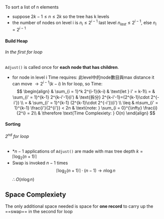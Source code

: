To sort a list of n elements
* suppose $2k-1\leq n\leq 2k$
  so the tree has k levels
* the number of nodes on level i is $n_i \leq 2^{i-1}$
  last level $n_{last} \leq 2^{i-1}$, else $n_i = 2^{i-1}$
  
#### Build Heap
###### In the first for loop
`Adjust()` is called once for **each node that has children**.
* for node in level i
  Time requires: 此level中的node數目與max distance it can move $\rightarrow 2^{i-1}(k-i)$ 
In for loop, so Time:
$$ \begin{align}
& \sum_{i = 1}^k 2^{i-1}(k-i)  & \text{let } i' = k-1\\
= & \sum_{i' = 1}^{k-1} 2^{k-i'-1}(i') & \text{拆分} 2^{k-i'-1}=(2^{k-1}\cdot 2^{-i'}) \\
= & \sum_{i' = 1}^{k-1} (2^{k-1}\cdot 2^{-i'})(i') \\
\leq & n\sum_{i' = 1}^{k-1} \frac{i'}{2^{i'}} < 2n & \text{note: } \sum_{i = 0}^{\infty} \frac{i}{2^i} = 2\\
& \therefore \text{Time Complexiety: } O(n)
\end{align} $$
#### Sorting
###### 2<sup>nd</sup> for loop
* *$n-1$ applications of `Adjust()` are made with max tree depth $k=\lceil \log_2 (n+1)\rceil$
* Swap is invoked $n-1$ times
$$\lceil \log_2 (n+1)\rceil \cdot (n-1) \rightarrow n\log n$$
$\therefore O(n\log n)$


## Space Complexiety
The only additional space needed is space for **one record** to carry up the ==swap== in the second for loop